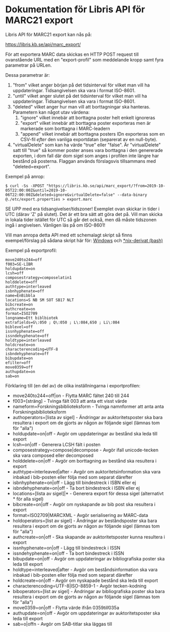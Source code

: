 # Dokumentation för Libris API för MARC21 export

Libris API för MARC21 export kan nås på:

https://libris.kb.se/api/marc_export/

För att exportera MARC data skickas en HTTP POST request till ovanstående URL med en "export-profil" som meddelande kropp samt fyra parametrar på URLen.

Dessa parametrar är:

1. "from" vilket anger början på det tidsinterval för vilket man vill ha uppdateringar. Tidsangivelsen ska vara i format ISO-8601.
1. "until" vilket anger slutet på det tidsinterval för vilket man vill ha uppdateringar. Tidsangivelsen ska vara i format ISO-8601.
1. "deleted" vilket anger hur man vill att borttagningar ska hanteras. Parametern kan något utav värdena:
   1. "ignore" vilket innebär att borttagna poster helt enkelt ignoreras
   1. "export" vilket innebär att borttagna poster exporteras men är markerade som borttagna i MARC-leadern
   1. "append" vilket innebär att borttagna posters IDn exporteras som en CSV-fil _efter_ den vanliga exportdatan (separerat av en null-byte).
1. "virtualDelete" som kan ha värde "true" eller "false". Är "virtualDelete" satt till "true" så kommer poster anses vara borttagna i den genererade exporten, i dom fall där dom sigel som anges i profilen inte längre har bestånd på posterna. Flaggan används förslagsvis tillsammans med "deleted=export".

Exempel på anrop:
```
$ curl -Ss -XPOST "https://libris.kb.se/api/marc_export/?from=2019-10-05T22:00:00Z&until=2019-10-06T22:00:00Z&deleted=ignore&virtualDelete=false" --data-binary @./etc/export.properties > export.marc

```

SE UPP med era tidsangivelser/tidszoner! Exemplet ovan skickar in tider i UTC (därav 'Z' på slutet). Det är ett bra sätt att göra det på. Vill man skicka in lokala tider istället för UTC så går det också, men då måste tidszonen ingå i angivelsen. Vänligen läs på om ISO-8601!

Vill man anropa detta API med ett schemalagt skript så finns exempel/förslag på sådana skript här för:
[Windows](examplescripts/export_windows.bat)
och
[*nix-derivat (bash)](examplescripts/export_nix.sh)


Exempel på exportprofil:
```
move240to244=off
f003=SE-LIBR
holdupdate=on
lcsh=off
composestrategy=composelatin1
holddelete=off
authtype=interleaved
isbnhyphenate=off
name=EnBibbla
locations=S NB SM SOT SB17 NLT
bibcreate=on
authcreate=on
format=ISO2709
longname=Ett biblbiotek
extrafields=G\:050 ; Q\:050 ; L\:084,650 ; Li\:084
biblevel=off
issnhyphenate=off
issndehyphenate=off
holdtype=interleaved
holdcreate=on
characterencoding=UTF-8
isbndehyphenate=off
bibupdate=on
efilter=off
move0359=off
authupdate=on
sab=on

```

Förklaring till (en del av) de olika inställningarna i exportprofilen:
* move240to244=off|on - Flytta MARC fältet 240 till 244
* f003=[sträng] - Tvinga fält 003 att anta ett visst värde
* nameform=Forskningsbiblioteksform - Tvinga namnformer att anta anta Forskningsbiblioteksform
* authoperators=[lista av sigel] - Ändringar av auktoritetsposter ska bara resultera i export om de gjorts av någon av följande sigel (lämnas tom för "alla")
* holdupdate=on|off - Avgör om uppdateringar av bestånd ska leda till export
* lcsh=on|off - Generera LCSH fält i posten
* composestrategy=compose|decompose - Avgör ifall unicode-tecken ska vara composed eller decomposed
* holddelete=on|off - Avgör om borttagning av bestånd ska resultera i export
* authtype=interleaved|after - Avgör om auktoritetsinformation ska vara inbakad i bib-posten eller följa med som separat därefter
* isbnhyphenate=on|off - Lägg till bindestreck i ISBN eller ej
* isbndehyphenate=on|off - Ta bort bindestreck i ISBN eller ej
* locations=[lista av sigel]|* - Generera export för dessa sigel (alternativt * för alla sigel)
* bibcreate=on|off - Avgör om nyskapande av bib post ska resultera i export
* format=ISO2709|MARCXML - Avgör serialisering av MARC-data
* holdoperators=[list av sigel] - Ändringar av beståndsposter ska bara resultera i export om de gjorts av någon av följande sigel (lämnas tom för "alla")
* authcreate=on|off - Ska skapande av auktoritetsposter kunna resultera i export
* issnhyphenate=on|off - Lägg till bindestreck i ISSN
* issndehyphenate=on|off - Ta bort bindestreck i ISSN
* bibupdate=on|off - Avgör om uppdateringar av bibliografiska poster ska leda till export
* holdtype=interleaved|after - Avgör om beståndsinformation ska vara inbakad i bib-posten eller följa med som separat därefter
* holdcreate=on|off - Avgör om nyskapade bestånd ska leda till export
* characterencoding=UTF-8|ISO-8859-1 - Avgör tecken-kodning
* biboperators=[list av sigel] - Ändringar av bibliografiska poster ska bara resultera i export om de gjorts av någon av följande sigel (lämnas tom för "alla")
* move0359=on|off - Flytta värde ifrån 035$9 till 035$a
* authupdate=on|off - Avgör om uppdateringar av auktoritetsposter ska leda till export
* sab=o|offn - Avgör om SAB-titlar ska läggas till